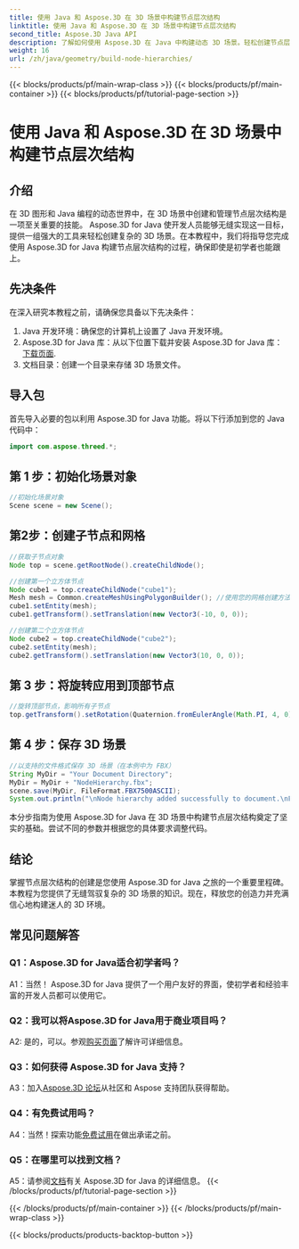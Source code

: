 ```yaml
---
title: 使用 Java 和 Aspose.3D 在 3D 场景中构建节点层次结构
linktitle: 使用 Java 和 Aspose.3D 在 3D 场景中构建节点层次结构
second_title: Aspose.3D Java API
description: 了解如何使用 Aspose.3D 在 Java 中构建动态 3D 场景。轻松创建节点层次结构并提升您的 3D 图形游戏。
weight: 16
url: /zh/java/geometry/build-node-hierarchies/
---
```


{{< blocks/products/pf/main-wrap-class >}}
{{< blocks/products/pf/main-container >}}
{{< blocks/products/pf/tutorial-page-section >}}

# 使用 Java 和 Aspose.3D 在 3D 场景中构建节点层次结构

## 介绍

在 3D 图形和 Java 编程的动态世界中，在 3D 场景中创建和管理节点层次结构是一项至关重要的技能。 Aspose.3D for Java 使开发人员能够无缝实现这一目标，提供一组强大的工具来轻松创建复杂的 3D 场景。在本教程中，我们将指导您完成使用 Aspose.3D for Java 构建节点层次结构的过程，确保即使是初学者也能跟上。

## 先决条件

在深入研究本教程之前，请确保您具备以下先决条件：

1. Java 开发环境：确保您的计算机上设置了 Java 开发环境。
2.  Aspose.3D for Java 库：从以下位置下载并安装 Aspose.3D for Java 库：[下载页面](https://releases.aspose.com/3d/java/).
3. 文档目录：创建一个目录来存储 3D 场景文件。

## 导入包

首先导入必要的包以利用 Aspose.3D for Java 功能。将以下行添加到您的 Java 代码中：

```java
import com.aspose.threed.*;

```

## 第 1 步：初始化场景对象

```java
//初始化场景对象
Scene scene = new Scene();
```

## 第2步：创建子节点和网格

```java
//获取子节点对象
Node top = scene.getRootNode().createChildNode();

//创建第一个立方体节点
Node cube1 = top.createChildNode("cube1");
Mesh mesh = Common.createMeshUsingPolygonBuilder(); //使用您的网格创建方法
cube1.setEntity(mesh);
cube1.getTransform().setTranslation(new Vector3(-10, 0, 0));

//创建第二个立方体节点
Node cube2 = top.createChildNode("cube2");
cube2.setEntity(mesh);
cube2.getTransform().setTranslation(new Vector3(10, 0, 0));
```

## 第 3 步：将旋转应用到顶部节点

```java
//旋转顶部节点，影响所有子节点
top.getTransform().setRotation(Quaternion.fromEulerAngle(Math.PI, 4, 0));
```

## 第 4 步：保存 3D 场景

```java
//以支持的文件格式保存 3D 场景（在本例中为 FBX）
String MyDir = "Your Document Directory";
MyDir = MyDir + "NodeHierarchy.fbx";
scene.save(MyDir, FileFormat.FBX7500ASCII);
System.out.println("\nNode hierarchy added successfully to document.\nFile saved at " + MyDir);
```

本分步指南为使用 Aspose.3D for Java 在 3D 场景中构建节点层次结构奠定了坚实的基础。尝试不同的参数并根据您的具体要求调整代码。

## 结论

掌握节点层次结构的创建是您使用 Aspose.3D for Java 之旅的一个重要里程碑。本教程为您提供了无缝驾驭复杂的 3D 场景的知识。现在，释放您的创造力并充满信心地构建迷人的 3D 环境。

## 常见问题解答

### Q1：Aspose.3D for Java适合初学者吗？

A1：当然！ Aspose.3D for Java 提供了一个用户友好的界面，使初学者和经验丰富的开发人员都可以使用它。

### Q2：我可以将Aspose.3D for Java用于商业项目吗？

 A2: 是的，可以。参观[购买页面](https://purchase.aspose.com/buy)了解许可详细信息。

### Q3：如何获得 Aspose.3D for Java 支持？

 A3：加入[Aspose.3D 论坛](https://forum.aspose.com/c/3d/18)从社区和 Aspose 支持团队获得帮助。

### Q4：有免费试用吗？

 A4：当然！探索功能[免费试用](https://releases.aspose.com/)在做出承诺之前。

### Q5：在哪里可以找到文档？

 A5：请参阅[文档](https://reference.aspose.com/3d/java/)有关 Aspose.3D for Java 的详细信息。
{{< /blocks/products/pf/tutorial-page-section >}}

{{< /blocks/products/pf/main-container >}}
{{< /blocks/products/pf/main-wrap-class >}}

{{< blocks/products/products-backtop-button >}}
